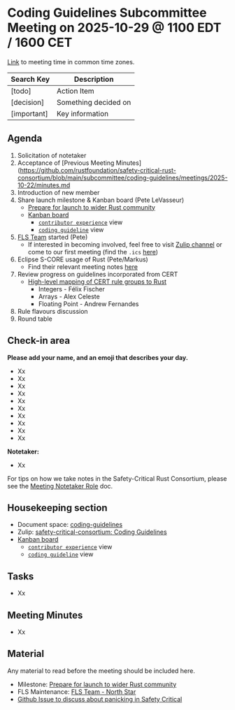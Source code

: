 # **Coding Guidelines Subcommittee Meeting on 2025-10-29 @ 1100 EDT / 1600 CET**

[Link](https://www.worldtimebuddy.com/?qm=1&lid=5,100,2643743,12,1850147,2193733,8,6,2673730,1261481&h=5&date=2025-10-29&sln=11-12&hf=1) to meeting time in common time zones.

| Search Key | Description |
| ----- | ----- |
| \[todo\] | Action Item |
| \[decision\] | Something decided on |
| \[important\] | Key information |

## **Agenda**

1. Solicitation of notetaker
2. Acceptance of [Previous Meeting Minutes](https://github.com/rustfoundation/safety-critical-rust-consortium/blob/main/subcommittee/coding-guidelines/meetings/2025-10-22/minutes.md
3. Introduction of new member
4. Share launch milestone & Kanban board (Pete LeVasseur)
   * [Prepare for launch to wider Rust community](https://github.com/rustfoundation/safety-critical-rust-coding-guidelines/milestone/1)
   * [Kanban board](https://github.com/orgs/rustfoundation/projects/1/views/3)  
     * [`contributor experience`](https://github.com/orgs/rustfoundation/projects/1/views/4) view
     * [`coding guideline`](https://github.com/orgs/rustfoundation/projects/1/views/5) view
5. [FLS Team](https://rust-lang.org/governance/teams/lang/#team-fls) started (Pete)
   * If interested in becoming involved, feel free to visit
     [Zulip channel](https://rust-lang.zulipchat.com/#narrow/channel/520710-t-lang.2Ffls)
     or come to our first meeting (find the `.ics` [here](https://rust-lang.github.io/calendar/fls.ics))
6. Eclipse S-CORE usage of Rust (Pete/Markus)
   * Find their relevant meeting notes [here](https://github.com/orgs/eclipse-score/discussions/1933)
7. Review progress on guidelines incorporated from CERT
   * [High-level mapping of CERT rule groups to Rust](https://github.com/rustfoundation/safety-critical-rust-coding-guidelines/issues/152)
     * Integers \- Félix Fischer
     * Arrays \- Alex Celeste
     * Floating Point \- Andrew Fernandes
8. Rule flavours discussion
9. Round table

## **Check-in area**

**Please add your name, and an emoji that describes your day.**

* Xx
* Xx
* Xx
* Xx
* Xx
* Xx
* Xx
* Xx
* Xx
* Xx

**Notetaker:**

* Xx

For tips on how we take notes in the Safety-Critical Rust Consortium, please see the [Meeting Notetaker Role](https://github.com/rustfoundation/safety-critical-rust-consortium/blob/main/docs/notetaker-role.md) doc.

## **Housekeeping section**

* Document space: [coding-guidelines](https://github.com/rustfoundation/safety-critical-rust-consortium/tree/main/subcommittee/coding-guidelines)  
* Zulip: [safety-critical-consortium: Coding Guidelines](https://rust-lang.zulipchat.com/#narrow/channel/445688-safety-critical-consortium/topic/Coding.20Guidelines)  
* [Kanban board](https://github.com/orgs/rustfoundation/projects/1/views/3)  
  * [`contributor experience`](https://github.com/orgs/rustfoundation/projects/1/views/4) view  
  * [`coding guideline`](https://github.com/orgs/rustfoundation/projects/1/views/5) view

## **Tasks**

* Xx

## **Meeting Minutes**

* Xx

## **Material**

Any material to read before the meeting should be included here.

* Milestone: [Prepare for launch to wider Rust community](https://github.com/rustfoundation/safety-critical-rust-coding-guidelines/milestone/1)  
* FLS Maintenance: [FLS Team \- North Star](https://hackmd.io/@plevasseur/HJb6qomOge/edit)  
* [Github Issue to discuss about panicking in Safety Critical](https://github.com/rustfoundation/safety-critical-rust-coding-guidelines/issues/158)

